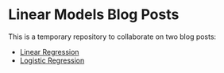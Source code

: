 # Linear Models Blog Posts

This is a temporary repository to collaborate on two blog posts:

* [Linear Regression](using-linear-regression.md)
* [Logistic Regression](using-logistic-regression.md)
